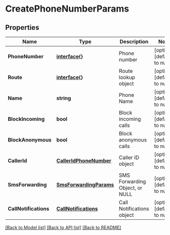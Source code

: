 # CreatePhoneNumberParams

## Properties
Name | Type | Description | Notes
------------ | ------------- | ------------- | -------------
**PhoneNumber** | [**interface{}**](interface{}.md) | Phone number | [optional] [default to null]
**Route** | [**interface{}**](interface{}.md) | Route lookup object | [optional] [default to null]
**Name** | **string** | Phone Name | [optional] [default to null]
**BlockIncoming** | **bool** | Block incoming calls | [optional] [default to null]
**BlockAnonymous** | **bool** | Block anonymous calls | [optional] [default to null]
**CallerId** | [**CallerIdPhoneNumber**](CallerIdPhoneNumber.md) | Caller ID object | [optional] [default to null]
**SmsForwarding** | [**SmsForwardingParams**](SmsForwardingParams.md) | SMS Forwarding Object, or NULL | [optional] [default to null]
**CallNotifications** | [**CallNotifications**](CallNotifications.md) | Call Notifications object | [optional] [default to null]

[[Back to Model list]](../README.md#documentation-for-models) [[Back to API list]](../README.md#documentation-for-api-endpoints) [[Back to README]](../README.md)


